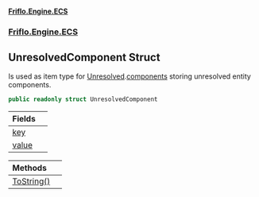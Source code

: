 #### [Friflo.Engine.ECS](index.md 'index')
### [Friflo.Engine.ECS](Friflo.Engine.ECS.md 'Friflo.Engine.ECS')

## UnresolvedComponent Struct

Is used as item type for [Unresolved](Unresolved.md 'Friflo.Engine.ECS.Unresolved').[components](Unresolved.components.md 'Friflo.Engine.ECS.Unresolved.components') storing unresolved entity components.

```csharp
public readonly struct UnresolvedComponent
```

| Fields | |
| :--- | :--- |
| [key](UnresolvedComponent.key.md 'Friflo.Engine.ECS.UnresolvedComponent.key') | |
| [value](UnresolvedComponent.value.md 'Friflo.Engine.ECS.UnresolvedComponent.value') | |

| Methods | |
| :--- | :--- |
| [ToString()](UnresolvedComponent.ToString().md 'Friflo.Engine.ECS.UnresolvedComponent.ToString()') | |
